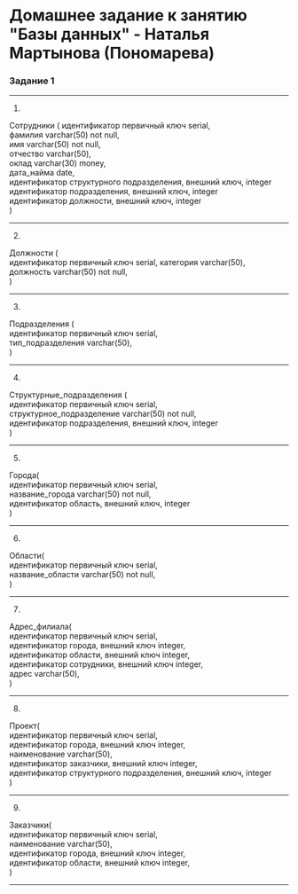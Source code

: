 # Домашнее задание к занятию "Базы данных" - Наталья Мартынова (Пономарева)

### Задание 1

---

1.
Сотрудники (
идентификатор первичный ключ serial,  
фамилия varchar(50) not null,  
имя varchar(50) not null,  
отчество varchar(50),  
оклад varchar(30) money,  
дата_найма date,  
идентификатор структурного подразделения, внешний ключ, integer  
идентификатор подразделения, внешний ключ, integer  
идентификатор должности, внешний ключ, integer  
)

---

2.
Должности (  
идентификатор первичный ключ serial, категория varchar(50),  
должность varchar(50) not null,  
)  


---

3.
Подразделения (  
идентификатор первичный ключ serial,  
тип_подразделения varchar(50),  
)  

---

4.
Структурные_подразделения (  
идентификатор первичный ключ serial,  
структурное_подразделение varchar(50) not null,  
идентификатор подразделения, внешний ключ, integer  
)  

---

5.
Города(  
идентификатор первичный ключ serial,  
название_города varchar(50) not null,  
идентификатор область, внешний ключ, integer  
)  

---

6.
Области(  
идентификатор первичный ключ serial,  
название_области varchar(50) not null,  
 )  

---

7.
Адрес_филиала(  
идентификатор первичный ключ serial,  
идентификатор города, внешний ключ integer,  
идентификатор области, внешний ключ integer,  
идентификатор сотрудники, внешний ключ integer,  
адрес varchar(50),  
 )  

---

8.
Проект(  
идентификатор первичный ключ serial,  
идентификатор города, внешний ключ integer,  
наименование varchar(50),  
идентификатор заказчики, внешний ключ integer,  
идентификатор структурного подразделения, внешний ключ, integer  
)  

---

9.
Заказчики(  
идентификатор первичный ключ serial,  
наименование varchar(50),  
идентификатор города, внешний ключ integer,  
идентификатор области, внешний ключ integer,  
)  

---
